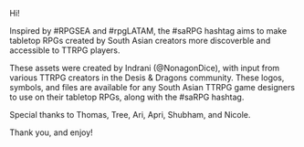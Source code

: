 Hi!

Inspired by #RPGSEA and #rpgLATAM, the #saRPG hashtag aims to make tabletop RPGs created by South Asian creators more discoverble and accessible to TTRPG players.

These assets were created by Indrani (@NonagonDice), with input from various TTRPG creators in the Desis & Dragons community. These logos, symbols, and files are available for any South Asian TTRPG game designers to use on their tabletop RPGs, along with the #saRPG hashtag.

Special thanks to Thomas, Tree, Ari, Apri, Shubham, and Nicole. 

Thank you, and enjoy!